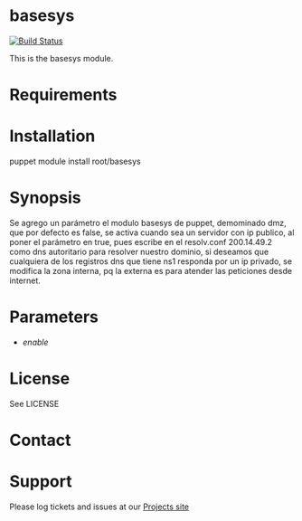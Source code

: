 # basesys

[![Build Status](https://travis-ci.org/root/puppet-basesys.png?branch=master)](https://travis-ci.org/root/puppet-basesys)

This is the basesys module.

# Requirements

# Installation

  puppet module install root/basesys

# Synopsis
Se agrego un parámetro el modulo basesys de puppet, demominado dmz, que por defecto es false, se activa cuando sea un servidor con ip publico, al poner el parámetro en true, pues escribe en el resolv.conf 200.14.49.2 como dns autoritario para resolver nuestro dominio, si deseamos que cualquiera de los registros dns que tiene ns1 responda por un ip privado, se modifica la zona interna, pq la externa es para atender las peticiones desde internet.
# Parameters

- *enable*

# License

  See LICENSE

# Contact


# Support

Please log tickets and issues at our [Projects site](http://gitlab.upr.edu.cu/dcenter/environments/tree/production/profiles/basesys)
